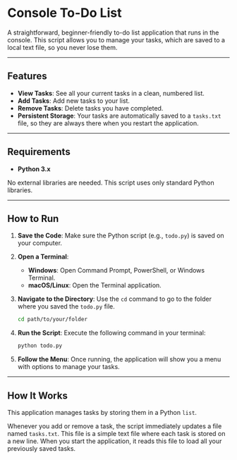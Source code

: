 # Console To-Do List

A straightforward, beginner-friendly to-do list application that runs in the console. This script allows you to manage your tasks, which are saved to a local text file, so you never lose them.

---

## Features

* **View Tasks**: See all your current tasks in a clean, numbered list.
* **Add Tasks**: Add new tasks to your list.
* **Remove Tasks**: Delete tasks you have completed.
* **Persistent Storage**: Your tasks are automatically saved to a `tasks.txt` file, so they are always there when you restart the application.

---

## Requirements

* **Python 3.x**

No external libraries are needed. This script uses only standard Python libraries.

---

## How to Run

1.  **Save the Code**: Make sure the Python script (e.g., `todo.py`) is saved on your computer.

2.  **Open a Terminal**:
    * **Windows**: Open Command Prompt, PowerShell, or Windows Terminal.
    * **macOS/Linux**: Open the Terminal application.

3.  **Navigate to the Directory**: Use the `cd` command to go to the folder where you saved the `todo.py` file.
    ```bash
    cd path/to/your/folder
    ```

4.  **Run the Script**: Execute the following command in your terminal:
    ```bash
    python todo.py
    ```

5.  **Follow the Menu**: Once running, the application will show you a menu with options to manage your tasks.

---

## How It Works

This application manages tasks by storing them in a Python `list`.

Whenever you add or remove a task, the script immediately updates a file named `tasks.txt`. This file is a simple text file where each task is stored on a new line. When you start the application, it reads this file to load all your previously saved tasks.
